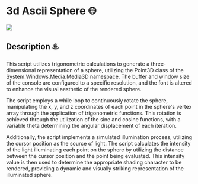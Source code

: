 # 3d Ascii Sphere 🌐
![](https://img.shields.io/badge/ASCII_Sphere-_Made_By_Jh1sc-yellow?style=for-the-badge)


## Description ♨️
This script utilizes trigonometric calculations to generate a three-dimensional representation of a sphere, utilizing the Point3D class of the System.Windows.Media.Media3D namespace. The buffer and window size of the console are configured to a specific resolution, and the font is altered to enhance the visual aesthetic of the rendered sphere.

The script employs a while loop to continuously rotate the sphere, manipulating the x, y, and z coordinates of each point in the sphere's vertex array through the application of trigonometric functions. This rotation is achieved through the utilization of the sine and cosine functions, with a variable theta determining the angular displacement of each iteration.

Additionally, the script implements a simulated illumination process, utilizing the cursor position as the source of light. The script calculates the intensity of the light illuminating each point on the sphere by utilizing the distance between the cursor position and the point being evaluated. This intensity value is then used to determine the appropriate shading character to be rendered, providing a dynamic and visually striking representation of the illuminated sphere.

